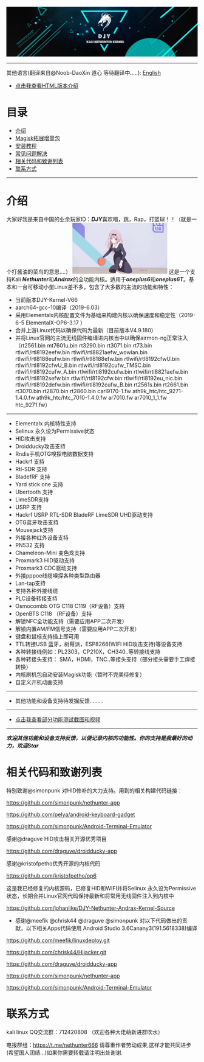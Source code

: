 ![DJY](Images/LOGO.jpg)


****
其他语言(翻译来自@Noob-DaoXin 道心 等待翻译中.....): [English](README_EN.md)
* [点击我查看HTML版本介绍](https://johanlike.github.io/DJY-Oneplus6-or-Oneplus6T-Nethunter-Andrax-Kernel/)

# 目录
* [介绍](#介绍)
* [Magisk拓展增量包](#magisk拓展增量包)
* [安装教程](#安装教程)
* [常见问题解决](#常见问题解决)
* [相关代码和致谢列表](#相关代码和致谢列表)
* [联系方式](#联系方式)


****
# 介绍
大家好我是来自中国的业余玩家ID：***DJY***喜欢唱，跳，Rap，打篮球！！（就是一个打酱油的菜鸟的意思....）
![CXK](Images/CXK.gif)
这是一个支持Kali ***Nethunter***和***Andrax***的全功能内核。适用于***oneplus6***和***oneplus6T***。基本和一台可移动小型Linux差不多，包含了大多数的主流的功能和特性：

* 当前版本DJY-Kernel-V66
* aarch64-gcc-10编译（2019-6.03）
* 采用Elementalx内核配置文件为基础来构建内核以确保速度和稳定性（2019-6-5 ElementalX-OP6-3.17 ）
* 合并上游Linux代码以确保代码为最新（目前版本V4.9.180）
* 并将Linux官网的主流无线固件编译进内核当中以确保airmon-ng正常注入（rt2561.bin  mt7601u.bin  rt3290.bin  rt3071.bin  rt73.bin  rtlwifi/rtl8192eefw.bin  rtlwifi/rtl8821aefw_wowlan.bin  rtlwifi/rtl8188eufw.bin rtlwifi/rtl8188efw.bin rtlwifi/rtl8192cfwU.bin  rtlwifi/rtl8192cfwU_B.bin  rtlwifi/rtl8192cufw_TMSC.bin  rtlwifi/rtl8192cufw_A.bin  rtlwifi/rtl8192cufw.bin  rtlwifi/rtl8821aefw.bin  rtlwifi/rtl8192sefw.bin  rtlwifi/rtl8192cfw.bin  rtlwifi/rtl8192eu_nic.bin  rtlwifi/rtl8192defw.bin  rtlwifi/rtl8192cufw_B.bin  rt2561s.bin  rt2661.bin  rt3070.bin  rt2870.bin  rt2860.bin  carl9170-1.fw  ath9k_htc/htc_9271-1.4.0.fw  ath9k_htc/htc_7010-1.4.0.fw  ar7010.fw  ar7010_1_1.fw  htc_9271.fw）

****

* Elementalx 内核特性支持
* Selinux 永久设为Permissive状态
* HID攻击支持
* Droidducky攻击支持
* Rndis手机OTG嗅探电脑数据支持
* Hackrf 支持
* Rtl-SDR 支持
* BladefRF 支持
* Yard stick one 支持
* Ubertooth 支持
* LimeSDR支持
* USRP 支持
* Hackrf USRP RTL-SDR BladeRF LimeSDR UHD驱动支持
* OTG蓝牙攻击支持
* Mousejack支持
* 外接各种红外设备支持
* PN532 支持
* Chameleon-Mini 变色龙支持
* Proxmark3 HID驱动支持
* Proxmark3 CDC驱动支持
* 外接pppoe线缆嗅探各种类型路由器
* Lan-tap支持
* 支持各种外接线缆
* PLC设备转接支持
* Osmocombb OTG C118 C119（RF设备）支持
* OpenBTS C118 （RF设备）支持
* 解锁NFC全功能支持（需要应用APP二次开发）
* 解锁内置AM/FM信号支持（需要应用APP二次开发）
* 键盘和鼠标支持插上即可用
* TTL转接USB 蓝牙，树莓派，ESP8266(WIFI HID攻击支持)等设备支持
* 各种转接线例如：PL2303，CP210X，CH340..等转接线支持
* 各种转接头支持： SMA，HDMI，TNC..等接头支持（部分接头需要手工焊接转换）
* 内核刷机包自动安装Magisk功能（暂时不完美待修复）
* 自定义开机动画支持

****

* 其他功能和设备支持待发掘反馈.........

****

* [点击我查看部分功能测试截图和视频](https://johanlike.github.io/DJY-Oneplus6-or-Oneplus6T-Nethunter-Andrax-Kernel/Images/)

****

***欢迎其他功能和设备支持反馈，以便记录内核的功能性。你的支持是我最好的动力，欢迎Star***

# 相关代码和致谢列表

特别致谢@simonpunk 对HID修补的大力支持。用到的相关构建代码链接：

https://github.com/simonpunk/nethunter-app

https://github.com/pelya/android-keyboard-gadget

https://github.com/simonpunk/Android-Terminal-Emulator

感谢@draguve HID攻击相关开源优秀项目

https://github.com/draguve/droidducky-app

感谢@kristofpetho优秀开源的内核代码

https://github.com/kristofpetho/op6

这是我已经修复的内核源码，已修复HID和WIFI并将Selinux 永久设为Permissive状态，长期合并Linux官网代码保持最新和将常用无线固件注入到内核中

https://github.com/johanlike/DJY-Nethunter-Andrax-Kernel-Source

- 感谢@meefik @chrisk44 @draguve @simonpunk 对以下代码做出的贡献，以下相关Apps代码使用 Android Studio 3.6Canany3(191.5618338)编译

https://github.com/meefik/linuxdeploy.git

https://github.com/chrisk44/Hijacker.git

https://github.com/draguve/droidducky-app

https://github.com/simonpunk/nethunter-app

https://github.com/simonpunk/Android-Terminal-Emulator






# 联系方式
kali linux QQ交流群：712420808 （欢迎各种大佬萌新进群吹水）

电报群组：https://t.me/nethunter666
请尊重作者劳动成果,这样才能共同进步(希望国人团结...)如果你需要转载请注明出处谢谢.
